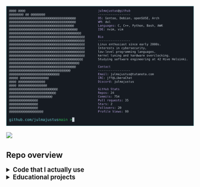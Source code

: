 
<!-- MY NEOFETCH-STYLE README -->
<a href="https://github.com/julmajustus/julmajustus">
  <picture>
    <img alt="Github profile readme" src="readme.svg">
  </picture>
</a>

![](https://komarev.com/ghpvc/?username=julmajustus&style=pixel)


## Repo overview

<details>
<summary style="font-size: 1.2em;"><strong>Code that I actually use</summary>

## btrtile — A Focus-Driven Tiling Layout for dwl.

btrtile is a dynamic tiling layout patch designed for the [dwl](https://codeberg.org/dwl/dwl) window manager. It provides a focus-driven, mouse- and keyboard-friendly tiling layout that grants you granular control over how clients are placed and resized.

![btrtile in action](https://github.com/julmajustus/dwl-patches/blob/main/demos/btrtiledemo.gif?raw=true)

[More detailed description in project repo](https://codeberg.org/dwl/dwl-patches/src/branch/main/patches/btrtile)

---

## simple_scratchpad — A very simple scratchpad utility.

Simple scratchpad utility for the [dwl](https://codeberg.org/dwl/dwl) window manager.  
Adds functionality to hide/show clients.

![scratchpad in action](https://github.com/julmajustus/dwl-patches/blob/main/demos/simple_scratchpad_demo.gif?raw=true)

[More detailed description in project repo](https://codeberg.org/dwl/dwl-patches/src/branch/main/patches/simple_scratchpad)

---

## fullscreenadaptivesync — Enables adaptive sync/VRR when a client is fullscreen.

Enchanges the VRR experience for the [dwl](https://codeberg.org/dwl/dwl) window manager.  

[More detailed description in project repo](https://codeberg.org/dwl/dwl-patches/src/branch/main/patches/fullscreenadaptivesync)

---

## Mini Benchmark Scraper — Linux system benchmark vizualizer.

Mini Benchmark Scraper is a Python script that automates the extraction, parsing, and visualization of benchmark data from [Mini Benchmarker](https://gitlab.com/torvic9/mini-benchmarker) log files. It processes multiple log files, computes averages across different benchmark modes for each kernel version, and generates comparison bar charts embedded in an HTML page for easy analysis.

Used also in [Cachyos-benchmarker](https://github.com/CachyOS/cachyos-benchmarker)

[More detailed description in project repo](https://github.com/julmajustus/mini-benchmark-scraper)

---

</details>

<details>
<summary style="font-size: 1.2em;"><strong>Educational projects</summary>

## cub3d - Wolfenstein3D/DOOM inspired zombie shooter.

Zombie shooter written in C utilizes raycasting, DDA algorithm.

![Gameplay demo](https://github.com/julmajustus/cub3d/blob/main/textures/cub3d-demo.gif)

[More detailed description in project repo](https://github.com/julmajustus/cub3d)

---

## minishell - As Beautiful as a Shell

minishell is a custom shell implemented in C as part of our group project. It replicates many features of bash, providing an interactive command-line environment with robust error handling, built-in commands, redirections, pipes, and more.

[More detailed description in project repo](https://github.com/julmajustus/minishell)

---

## fract’ol - Computer Graphics Fractals.

A beautiful fractal renderer built in C using the MLX42 library. This project visualizes a variety of fractals, including the Julia, Mandelbrot, and Multibrot sets.

![Julia set](https://github.com/julmajustus/fractol/blob/main/demos/julia.png)

[More detailed description in project repo](https://github.com/julmajustus/fractol)

---

## philosophers - Dining philosophers problem.

The Dining Philosophers Problem is a classical problem used to illustrate synchronization issues and techniques for preventing deadlock and starvation. In this project, you will find two solutions:

   - Pthreads Implementation: Uses threads and mutexes.
   - Bonus (Semaphores & Processes): Uses processes and semaphores.

This project is written in C and provides a hands-on example of concurrent programming.

[More detailed description in project repo](https://github.com/julmajustus/philosophers)

---

## push_swap - Optimized Sorting with a Greedy Approach.

Sorting is a fundamental skill every developer should master. This project challenges you to implement an efficient sorting algorithm in C while getting hands-on with algorithmic complexity. Instead of traditional linked lists, this solution uses circular arrays to represent stacks, offering an alternative perspective on data structure design.

[More detailed description in project repo](https://github.com/julmajustus/push_swap)

---

## pipex - Command Piping in C

pipex is a C project that replicates shell command piping. It demonstrates how to create child processes, manage file descriptors, and set up pipelines to emulate shell behavior.

[More detailed description in project repo](https://github.com/julmajustus/pipex)

---

## libft - A Partial glibc Reimplementation in C

A custom reimplementation of key GNU C Library (glibc) functions written in C. This project serves as both a learning exercise and a reusable library, providing you with a deeper understanding of low-level operations, memory management, string manipulation, and basic data structures.


[ft_printf](https://github.com/julmajustus/ft_printf)  
[libft](https://github.com/julmajustus/libft)

---
</details>
</details>
